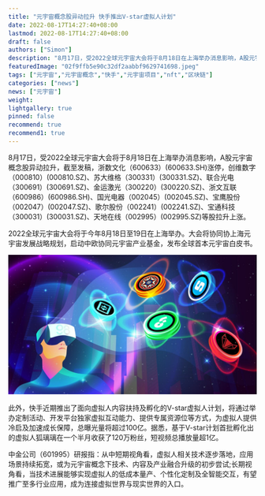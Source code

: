 ```yaml
---
title: "元宇宙概念股异动拉升 快手推出V-star虚拟人计划"
date: 2022-08-17T14:27:40+08:00
lastmod: 2022-08-17T14:27:40+08:00
draft: false
authors: ["Simon"]
description: "8月17日，受2022全球元宇宙大会将于8月18日在上海举办消息影响，A股元宇宙概念股异动拉升。大会将协同协上海元宇宙发展战略规划，启动中欧协同元宇宙产业基金，发布全球首本元宇宙白皮书。"
featuredImage: "02f9ffb5e90c32df2aabbf9629741698.jpeg"
tags: ["元宇宙","元宇宙概念","快手","元宇宙项目","nft","区块链"]
categories: ["news"]
news: ["元宇宙"]
weight: 
lightgallery: true
pinned: false
recommend: true
recommend1: true
---
```


8月17日，受2022全球元宇宙大会将于8月18日在上海举办消息影响，A股元宇宙概念股异动拉升，截至发稿，浙数文化（600633）(600633.SH)涨停，创维数字（000810）(000810.SZ)、苏大维格（300331）(300331.SZ)、联合光电（300691）(300691.SZ)、金运激光（300220）(300220.SZ)、浙文互联（600986）(600986.SH)、国光电器（002045）(002045.SZ)、宝鹰股份（002047）(002047.SZ)、歌尔股份（002241）(002241.SZ)、宝通科技（300031）(300031.SZ)、天地在线（002995）(002995.SZ)等股拉升上涨。

2022全球元宇宙大会将于今年8月18日至19日在上海举办。大会将协同协上海元宇宙发展战略规划，启动中欧协同元宇宙产业基金，发布全球首本元宇宙白皮书。　　

![配图](34a6bcb2a1707507f13e4aee6b4f5511.jpeg)

此外，快手近期推出了面向虚拟人内容扶持及孵化的V-star虚拟人计划，将通过举办定制活动、开发平台独家虚拟互动能力、提供专属资源位等方式，为虚拟人提供冷启及加速成长保障，总曝光量将超过100亿。据悉，基于V-star计划首批孵化出的虚拟人狐璃璃在一个半月收获了120万粉丝，短视频总播放量超1亿。

中金公司（601995）研报指：从中短期视角看，虚拟人相关技术逐步落地，应用场景持续拓宽，或为元宇宙概念下技术、内容及产业融合升级的初步尝试;长期视角看，当技术进展能够实现虚拟人的低成本量产、个性化定制及全智能交互，有望推广至多行业应用，成为连接虚拟世界与现实世界的入口。
